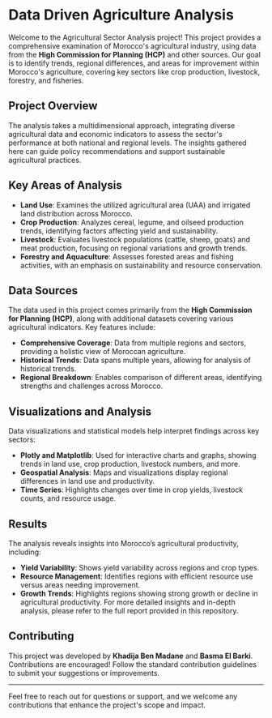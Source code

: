 # Data Driven Agriculture Analysis

Welcome to the Agricultural Sector Analysis project! This project provides a comprehensive examination of Morocco's agricultural industry, using data from the **High Commission for Planning (HCP)** and other sources. Our goal is to identify trends, regional differences, and areas for improvement within Morocco's agriculture, covering key sectors like crop production, livestock, forestry, and fisheries.

## Project Overview
The analysis takes a multidimensional approach, integrating diverse agricultural data and economic indicators to assess the sector's performance at both national and regional levels. The insights gathered here can guide policy recommendations and support sustainable agricultural practices.

## Key Areas of Analysis
- **Land Use**: Examines the utilized agricultural area (UAA) and irrigated land distribution across Morocco.
- **Crop Production**: Analyzes cereal, legume, and oilseed production trends, identifying factors affecting yield and sustainability.
- **Livestock**: Evaluates livestock populations (cattle, sheep, goats) and meat production, focusing on regional variations and growth trends.
- **Forestry and Aquaculture**: Assesses forested areas and fishing activities, with an emphasis on sustainability and resource conservation.

## Data Sources
The data used in this project comes primarily from the **High Commission for Planning (HCP)**, along with additional datasets covering various agricultural indicators. Key features include:
- **Comprehensive Coverage**: Data from multiple regions and sectors, providing a holistic view of Moroccan agriculture.
- **Historical Trends**: Data spans multiple years, allowing for analysis of historical trends.
- **Regional Breakdown**: Enables comparison of different areas, identifying strengths and challenges across Morocco.

## Visualizations and Analysis
Data visualizations and statistical models help interpret findings across key sectors:
- **Plotly and Matplotlib**: Used for interactive charts and graphs, showing trends in land use, crop production, livestock numbers, and more.
- **Geospatial Analysis**: Maps and visualizations display regional differences in land use and productivity.
- **Time Series**: Highlights changes over time in crop yields, livestock counts, and resource usage.

## Results
The analysis reveals insights into Morocco’s agricultural productivity, including:
- **Yield Variability**: Shows yield variability across regions and crop types.
- **Resource Management**: Identifies regions with efficient resource use versus areas needing improvement.
- **Growth Trends**: Highlights regions showing strong growth or decline in agricultural productivity.
For more detailed insights and in-depth analysis, please refer to the full report provided in this repository.
## Contributing
This project was developed by **Khadija Ben Madane** and **Basma El Barki**. Contributions are encouraged! Follow the standard contribution guidelines to submit your suggestions or improvements.

---

Feel free to reach out for questions or support, and we welcome any contributions that enhance the project's scope and impact.

